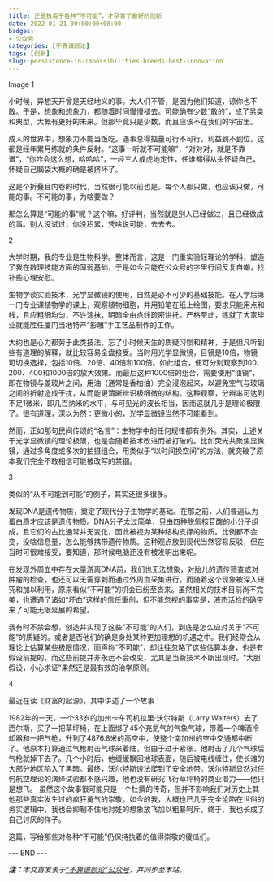 ```yaml
---
title: 正是执着于各种“不可能”，才孕育了最好的创新
date: 2022-01-21 00:00:00+08:00
badges:
- 公众号
categories: [不靠谱颜论]
tags: [创新]
slug: persistence-in-impossibilities-breeds-best-innovation
---
```


Image
1

小时候，异想天开曾是天经地义的事。大人们不管，是因为他们知道，谅你也不敢。于是，想象和想象力，都随着时间慢慢褪去。可能确有少数“敢的”，成了另类和典型，大概有更好的未来。但那毕竟只是少数，而且应该不在我们的宇宙里。

成人的世界中，想象力不能当饭吃。遇事总得掂量可行不可行，利益到不到位，这都是经年累月练就的条件反射。“这事一听就不可能嘛”，“对对对，就是不靠谱”，“你咋会这么想，哈哈哈”，一经三人成虎地定性，任谁都得从头怀疑自己，怀疑自己脑袋大概的确是被挤坏了。

这是个折叠且内卷的时代，当然很可能以前也是。每个人都只做，也应该只做，可能的事。不可能的事，为啥要做？

那怎么算是“可能的事”呢？这个嘛，好评判，当然就是别人已经做过，且已经做成的事。别人没试过，你没积累，凭啥说可能，去去去。

2

大学时期，我的专业是生物科学。整体而言，这是一门重实验轻理论的学科，塑造了我在数理技能方面的薄弱基础，于是如今只能在公众号的字里行间反复自嘲，找补些心理安慰。

生物学谈实验技术，光学显微镜的使用，自然是必不可少的基础技能。在入学后第一门专业课植物学的课上，观察植物细胞，并用铅笔在纸上绘图，要求只能用点和线，且应粗细均匀，不许涂抹，明暗全由点线疏密烘托。严格至此，练就了大家毕业就能胜任厦门当地特产“影雕”手工艺品制作的工作。

大约也是心力都劳于此类技法，忘了小时候天生的质疑习惯和精神，于是但凡听到些有道理的解释，就比较容易全盘接受。当时用光学显微镜，目镜是10倍，物镜可切换选择，包括10倍、20倍、40倍和100倍。如此组合，便可分别观察到100、200、400和1000倍的放大效果。而最后这种1000倍的组合，需要使用“油镜”，即在物镜与盖玻片之间，用油（通常是香柏油）完全浸泡起来，以避免空气与玻璃之间的折射造成干扰，从而能更清晰辨识极细微的结构。这种观察，分辨率可达到不足1微米，即几百纳米的水平，与可见光的波长相当，因而这就几乎是理论极限了。很有道理，深以为然：更微小的，光学显微镜当然不可能看到。

然而，正如那句民间传颂的“名言”：生物学中的任何规律都有例外。其实，上述关于光学显微镜的理论极限，也是会随着技术改进而被打破的。比如荧光共聚焦显微镜，通过多角度或多次的拍摄组合，用类似于“以时间换空间”的方法，就突破了原本我们完全不敢相信可能被改写的禁锢。

3

类似的“从不可能到可能”的例子，其实还很多很多。

发现DNA是遗传物质，奠定了现代分子生物学的基础。在那之前，人们普遍认为蛋白质才应该是遗传物质。DNA分子太过简单，只由四种脱氧核苷酸的小分子组成，且它们的占比通常并无变化，因此被视为某种结构支撑的物质。比例都不会变，没啥信息量，怎么能够携带遗传物质。这种观点放到现代当然容易反驳，但在当时可很难接受，要知道，那时候电脑还没有被发明出来呢。

在发现外周血中存在大量游离DNA前，我们也无法想象，对胎儿的遗传筛查或对肿瘤的检查，也还可以无需穿刺而通过外周血采集进行。而随着这个现象被深入研究和加以利用，原来看似“不可能”的机会已纷至沓来。虽然相关的技术目前尚不完美，也遭遇了诸如“坏血”这样的信任重创，但不能忽视的事实是，液态活检的确带来了可能无限延展的希望。

我有时不禁会想，创造并实现了这些“不可能”的人们，到底是怎么应对关于“不可能”的质疑的。或者是否他们的确是身处某种更加理想的机遇之中。我们经常会从理论上估算某些极限情况，而声称“不可能”，却往往忽略了这些估算本身，也是有假设前提的，而这些前提并非永远不会改变，尤其是当新技术不断出现时。“大胆假设，小心求证”果然还是最有效的治学原则。

4

最近在读《财富的起源》，其中讲述了一个故事：

1982年的一天，一个33岁的加州卡车司机拉里·沃尔特斯（Larry Walters）去了西尔斯，买了一把草坪椅，在上面绑了45个充氦气的气象气球，带着一个啤酒冷却器和一把气枪，升到了4876.8米的高空中，使整个南加州的空中交通都中断了。他原本打算通过气枪射击气球来着陆，但由于过于紧张，他射击了几个气球后气枪就掉下去了。几个小时后，他缓缓飘回地球表面，随后被电线缠住，使长滩的大部分地区陷入了黑暗。最终，沃尔特斯设法爬到了安全地带。沃尔特斯显然对任何航空理论的演绎试验都不感兴趣，他也没有研究飞行草坪椅的商业潜力——他只是想飞。
虽然这个故事很可能只是一个杜撰的传奇，但并不影响我们对历史上其他那些真实发生过的疯狂勇气的崇敬。如今的我，大概也已几乎完全沦陷在世俗的务实逻辑中，我也会抑制不住地对娃的想象放飞加以粗暴呵斥，终于，我也长成了自己讨厌的样子。

这篇，写给那些对各种“不可能”仍保持执着的值得崇敬的傻瓜们。

<div class="p-5 text-center">--- END ---</div>

<i><b>注：</b>本文首发表于[“不靠谱颜论”公众号](https://mp.weixin.qq.com/s/nVNtIVhlhlT5vRNULijFxA)，并同步至本站。</i>

